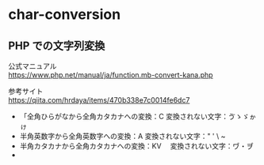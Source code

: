 # char-conversion

## PHP での文字列変換

公式マニュアル  
https://www.php.net/manual/ja/function.mb-convert-kana.php

参考サイト  
https://qiita.com/hrdaya/items/470b338e7c0014fe6dc7

- 「全角ひらがなから全角カタカナへの変換：C
  変換されない文字：ゔゝゞゕゖ
- 半角英数字から全角英数字への変換：A
  変換されない文字：" ' \ ~
- 半角カタカナから全角カタカナへの変換：KV
　変換されない文字：ヷ・ヺ
- 
